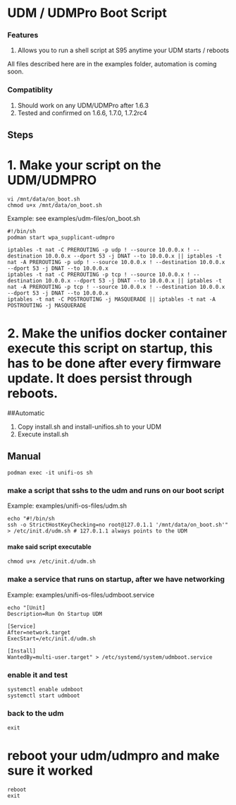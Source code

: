 # UDM / UDMPro Boot Script
### Features
1. Allows you to run a shell script at S95 anytime your UDM starts / reboots

All files described here are in the examples folder, automation is coming soon.

### Compatiblity
1. Should work on any UDM/UDMPro after 1.6.3
2. Tested and confirmed on 1.6.6, 1.7.0, 1.7.2rc4


## Steps
# 1. Make your script on the UDM/UDMPRO
```
vi /mnt/data/on_boot.sh 
chmod u+x /mnt/data/on_boot.sh
```
Example: see examples/udm-files/on_boot.sh
```
#!/bin/sh
podman start wpa_supplicant-udmpro

iptables -t nat -C PREROUTING -p udp ! --source 10.0.0.x ! --destination 10.0.0.x --dport 53 -j DNAT --to 10.0.0.x || iptables -t nat -A PREROUTING -p udp ! --source 10.0.0.x ! --destination 10.0.0.x --dport 53 -j DNAT --to 10.0.0.x
iptables -t nat -C PREROUTING -p tcp ! --source 10.0.0.x ! --destination 10.0.0.x --dport 53 -j DNAT --to 10.0.0.x || iptables -t nat -A PREROUTING -p tcp ! --source 10.0.0.x ! --destination 10.0.0.x --dport 53 -j DNAT --to 10.0.0.x
iptables -t nat -C POSTROUTING -j MASQUERADE || iptables -t nat -A POSTROUTING -j MASQUERADE
```


# 2. Make the unifios docker container execute this script on startup, this has to be done after every firmware update.  It does persist through reboots.

##Automatic
1. Copy install.sh and install-unifios.sh to your UDM
2. Execute install.sh

## Manual
```
podman exec -it unifi-os sh
```
### make a script that sshs to the udm and runs on our boot script
Example: examples/unifi-os-files/udm.sh
```
echo "#!/bin/sh
ssh -o StrictHostKeyChecking=no root@127.0.1.1 '/mnt/data/on_boot.sh'" > /etc/init.d/udm.sh # 127.0.1.1 always points to the UDM
```
#### make said script executable
```
chmod u+x /etc/init.d/udm.sh
```
### make a service that runs on startup, after we have networking
Example: examples/unifi-os-files/udmboot.service
```
echo "[Unit]
Description=Run On Startup UDM

[Service]
After=network.target
ExecStart=/etc/init.d/udm.sh

[Install]
WantedBy=multi-user.target" > /etc/systemd/system/udmboot.service
```

### enable it and test
```
systemctl enable udmboot
systemctl start udmboot
```
### back to the udm
```
exit
```
# reboot your udm/udmpro and make sure it worked
```
reboot
exit
```
